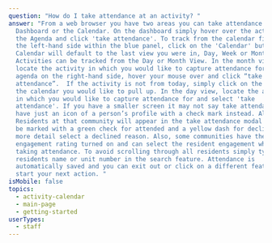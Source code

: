 ```yaml
---
question: "How do I take attendance at an activity? "
answer: "From a web browser you have two areas you can take attendance from, the
  Dashboard or the Calendar. On the dashboard simply hover over the activity in
  the Agenda and click 'take attendance'. To track from the calendar first go to
  the left-hand side within the blue panel, click on the 'Calendar' button. The
  Calendar will default to the last view you were in, Day, Week or Month.
  Activities can be tracked from the Day or Month View. In the month view,
  locate the activity in which you would like to capture attendance for in the
  agenda on the right-hand side, hover your mouse over and click “take
  attendance”.  If the activity is not from today, simply click on the day on
  the calendar you would like to pull up. In the day view, locate the activity
  in which you would like to capture attendance for and select 'take
  attendance'. If you have a smaller screen it may not say take attendance and
  have just an icon of a person’s profile with a check mark instead. All the
  Residents at that community will appear in the take attendance modal and can
  be marked with a green check for attended and a yellow dash for declined.  For
  more detail select a declined reason. Also, some communities have the star
  engagement rating turned on and can select the resident engagement while
  taking attendance. To avoid scrolling through all residents simply type in the
  residents name or unit number in the search feature. Attendance is
  automatically saved and you can exit out or click on a different feature to
  start your next action. "
isMobile: false
topics:
  - activity-calendar
  - main-page
  - getting-started
userTypes:
  - staff
---
```

